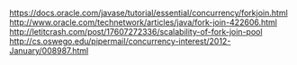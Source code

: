 https://docs.oracle.com/javase/tutorial/essential/concurrency/forkjoin.html
http://www.oracle.com/technetwork/articles/java/fork-join-422606.html
http://letitcrash.com/post/17607272336/scalability-of-fork-join-pool
http://cs.oswego.edu/pipermail/concurrency-interest/2012-January/008987.html